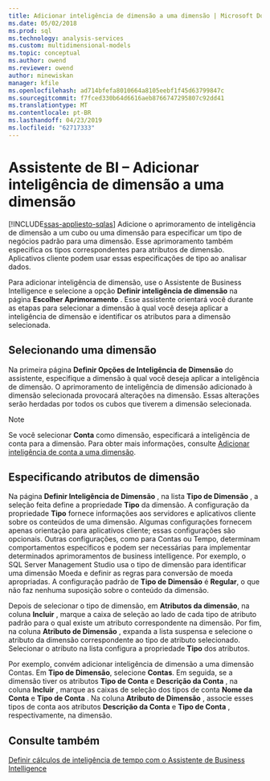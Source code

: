 ```yaml
---
title: Adicionar inteligência de dimensão a uma dimensão | Microsoft Docs
ms.date: 05/02/2018
ms.prod: sql
ms.technology: analysis-services
ms.custom: multidimensional-models
ms.topic: conceptual
ms.author: owend
ms.reviewer: owend
author: minewiskan
manager: kfile
ms.openlocfilehash: ad714bfefa8010664a8105eebf1f45d63799847c
ms.sourcegitcommit: f7fced330b64d6616aeb8766747295807c92dd41
ms.translationtype: MT
ms.contentlocale: pt-BR
ms.lasthandoff: 04/23/2019
ms.locfileid: "62717333"
---
```

# <a name="bi-wizard---add-dimension-intelligence-to-a-dimension"></a>Assistente de BI – Adicionar inteligência de dimensão a uma dimensão
[!INCLUDE[ssas-appliesto-sqlas](../../includes/ssas-appliesto-sqlas.md)]
  Adicione o aprimoramento de inteligência de dimensão a um cubo ou uma dimensão para especificar um tipo de negócios padrão para uma dimensão. Esse aprimoramento também especifica os tipos correspondentes para atributos de dimensão. Aplicativos cliente podem usar essas especificações de tipo ao analisar dados.  
  
 Para adicionar inteligência de dimensão, use o Assistente de Business Intelligence e selecione a opção **Definir inteligência de dimensão** na página **Escolher Aprimoramento** . Esse assistente orientará você durante as etapas para selecionar a dimensão à qual você deseja aplicar a inteligência de dimensão e identificar os atributos para a dimensão selecionada.  
  
## <a name="selecting-a-dimension"></a>Selecionando uma dimensão  
 Na primeira página **Definir Opções de Inteligência de Dimensão** do assistente, especifique a dimensão à qual você deseja aplicar a inteligência de dimensão. O aprimoramento de inteligência de dimensão adicionado à dimensão selecionada provocará alterações na dimensão. Essas alterações serão herdadas por todos os cubos que tiverem a dimensão selecionada.  
  
> [!NOTE]  
>  Se você selecionar **Conta** como dimensão, especificará a inteligência de conta para a dimensão. Para obter mais informações, consulte [Adicionar inteligência de conta a uma dimensão](../../analysis-services/multidimensional-models/bi-wizard-add-account-intelligence-to-a-dimension.md).  
  
## <a name="specifying-dimension-attributes"></a>Especificando atributos de dimensão  
 Na página **Definir Inteligência de Dimensão** , na lista **Tipo de Dimensão** , a seleção feita define a propriedade **Tipo** da dimensão. A configuração da propriedade **Tipo** fornece informações aos servidores e aplicativos cliente sobre os conteúdos de uma dimensão. Algumas configurações fornecem apenas orientação para aplicativos cliente; essas configurações são opcionais. Outras configurações, como para Contas ou Tempo, determinam comportamentos específicos e podem ser necessárias para implementar determinados aprimoramentos de business intelligence. Por exemplo, o SQL Server Management Studio usa o tipo de dimensão para identificar uma dimensão Moeda e definir as regras para conversão de moeda apropriadas. A configuração padrão de **Tipo de Dimensão** é **Regular**, o que não faz nenhuma suposição sobre o conteúdo da dimensão.  
  
 Depois de selecionar o tipo de dimensão, em **Atributos da dimensão**, na coluna **Incluir** , marque a caixa de seleção ao lado de cada tipo de atributo padrão para o qual existe um atributo correspondente na dimensão. Por fim, na coluna **Atributo de Dimensão** , expanda a lista suspensa e selecione o atributo da dimensão correspondente ao tipo de atributo selecionado. Selecionar o atributo na lista configura a propriedade **Tipo** dos atributos.  
  
 Por exemplo, convém adicionar inteligência de dimensão a uma dimensão Contas. Em **Tipo de Dimensão**, selecione **Contas**. Em seguida, se a dimensão tiver os atributos **Tipo de Conta** e **Descrição da Conta** , na coluna **Incluir** , marque as caixas de seleção dos tipos de conta **Nome da Conta** e **Tipo de Conta** . Na coluna **Atributo de Dimensão** , associe esses tipos de conta aos atributos **Descrição da Conta** e **Tipo de Conta** , respectivamente, na dimensão.  
  
## <a name="see-also"></a>Consulte também  
 [Definir cálculos de inteligência de tempo com o Assistente de Business Intelligence](../../analysis-services/multidimensional-models/define-time-intelligence-calculations-using-the-business-intelligence-wizard.md)  
  
  
